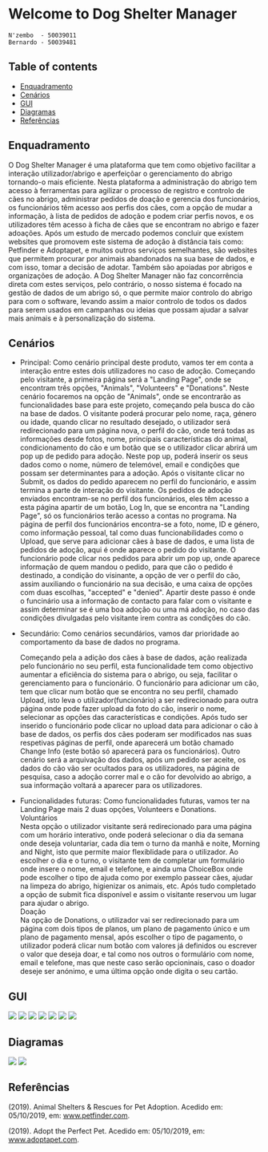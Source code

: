# Welcome to Dog Shelter Manager

	N'zembo  - 50039011
	Bernardo - 50039481
	
## Table of contents

* [Enquadramento](#Enquadramento)
* [Cenários](#Cenários)
* [GUI](#GUI)
* [Diagramas](#Diagramas)
* [Referências](#Referências)	
	 
## Enquadramento
	
  O Dog Shelter Manager é uma plataforma que tem como objetivo facilitar a interação utilizador/abrigo e aperfeiçõar  o gerenciamento do abrigo tornando-o mais eficiente. Nesta plataforma a administração do abrigo tem acesso à ferramentas para agilizar o processo de registro e controlo de cães no abrigo, administrar pedidos de doação e gerencia dos funcionários, os funcionários têm acesso aos perfis dos cães, com a opção de mudar a informação, à lista de pedidos de adoção e podem criar perfis novos, e os utilizadores têm acesso à ficha de cães que se encontram no abrigo e fazer adoações. 
Após um estudo de mercado podemos concluir que existem websites que promovem este sistema de adoção à distância tais como:
Petfinder e Adoptapet, e muitos outros serviços semelhantes, são websites que permitem procurar por animais abandonados na sua base de dados, e com isso, tomar a decisão de adotar. Também são apoiadas por abrigos e organizações de adoção. A Dog Shelter Manager não faz concorrência direta com estes serviços, pelo contrário, o nosso sistema é focado na gestão de dados de um abrigo só, o que permite maior controlo do abrigo para com o software, levando assim a maior controlo de todos os dados para serem usados em campanhas ou ideias que possam ajudar a salvar mais animais e à personalização do sistema.




## Cenários
* Principal:
	Como cenário principal deste produto, vamos ter em conta a interação entre estes dois utilizadores no caso de adoção. Começando pelo visitante, a primeira página será a "Landing Page", onde se encontram três opções, "Animals", "Volunteers" e "Donations". Neste cenário focaremos na opção de "Animals", onde se encontrarão as funcionalidades base para este projeto, começando pela busca do cão na base de dados. O visitante poderá procurar pelo nome, raça, género ou idade, quando clicar no resultado desejado, o utilizador será redirecionado para um página nova, o perfil do cão, onde terá todas as informações desde fotos, nome, princípais características do animal, condicionamento do cão e um botão que se o utilizador clicar abrirá um pop up de pedido para adoção. 
	Neste pop up, poderá inserir os seus dados como o nome, número de telemóvel, email e condições que possam ser determinantes para a adoção. Após o visitante clicar no Submit, os dados do pedido aparecem no perfil do funcionário, e assim termina a parte de interação do visitante. Os pedidos de adoção enviados encontram-se no perfil dos funcionários, eles têm acesso a esta página apartir de um botão, Log In, que se encontra na "Landing Page", só os funcionários terão acesso a contas no programa. Na página de perfil dos funcionários encontra-se a foto, nome, ID e género, como informação pessoal, tal como duas funcionabilidades como o Upload, que serve para adicionar cães à base de dados, e uma lista de pedidos de adoção, aqui é onde aparece o pedido do visitante. 
	O funcionário pode clicar nos pedidos para abrir um pop up, onde aparece informação de quem mandou o pedido, para que cão o pedido é destinado, a condição do visinante, a opção de ver o perfil do cão, assim auxiliando o funcionário na sua decisão, e uma caixa de opções com duas escolhas, "accepted" e "denied". Apartir deste passo é onde o funcinário usa a informação de contacto para falar com o visitante e assim determinar se é uma boa adoção ou uma má adoção, no caso das condições divulgadas pelo visitante irem contra as condições do cão.   
 
* Secundário:
	Como cenários secundários, vamos dar prioridade ao comportamento da base de dados no programa.

	Começando pela a adição dos cães à base de dados, ação realizada pelo funcionário no seu perfil, esta funcionalidade tem como objectivo aumentar a eficiência do sistema para o abrigo, ou seja, facilitar o gerenciamento para o funcionário.
O funcionário para adicionar um cão, tem que clicar num botão que se encontra no seu perfil, chamado Upload, isto leva o utilizador(funcionário) a ser redirecionado para outra página onde pode fazer upload da foto do cão, inserir o nome, selecionar as opções das características e condições. Após tudo ser inserido o funcionário pode clicar no upload data para adicionar o cão à base de dados, os perfis dos cães poderam ser modificados nas suas respetivas páginas de perfil, onde aparecerá um botão chamado Change Info (este botão só aparecerá para os funcionários).
	Outro cenário será a arquivação dos dados, após um pedido ser aceite, os dados do cão vão ser ocultados para os utilizadores, na página de pesquisa, caso a adoção correr mal e o cão for devolvido ao abrigo, a sua informação voltará a aparecer para os utilizadores.
	
	
	
	
* Funcionalidades futuras:
	Como funcionalidades futuras, vamos ter na Landing Page mais 2 duas opções, Volunteers e Donations.<br>
Voluntários<br>
	Nesta opção o utilizador visitante será redirecionado para uma página com um horário interativo, onde poderá selecionar o dia da semana onde deseja voluntariar, cada dia tem o turno da manhã e noite, Morning and Night, isto que permite maior flexiblidade para o utilizador. Ao escolher o dia e o turno, o visitante tem de completar um formulário onde insere o nome, email e telefone, e ainda uma ChoiceBox onde pode escolher o tipo de ajuda como por exemplo passear cães, ajudar na limpeza do abrigo, higienizar os animais, etc. Após tudo completado a opção de submit fica disponível e assim o visitante reservou um lugar para ajudar o abrigo.<br>
Doação<br>
	Na opção de Donations, o utilizador vai ser redirecionado para um página com dois tipos de planos, um plano de pagamento único e um plano de pagamento mensal, após escolher o tipo de pagamento, o utilizador poderá clicar num botão com valores já definidos ou escrever o valor que deseja doar, e tal como nos outros o formulário com nome, email e telefone, mas que neste caso serão opcioninais, caso o doador deseje ser anónimo, e uma última opção onde digita o seu cartão.




## GUI
![](GUI/LandingPage.png)
![](GUI/Employee.png)
![](GUI/AddDog.png)
![](GUI/AnimalsPage.png)
![](GUI/AnimalProfile.png)
![](GUI/AdoptionPopUp.png)
![](GUI/AdoptionConfirmation.PNG)



	
## Diagramas
![](GUI/DiagramaER.jpeg)
![](DiagramaClass.PNG)



## Referências
(2019). Animal Shelters & Rescues for Pet Adoption. Acedido em: 05/10/2019, em: www.petfinder.com.

(2019). Adopt the Perfect Pet. Acedido em: 05/10/2019, em: www.adoptapet.com.




















